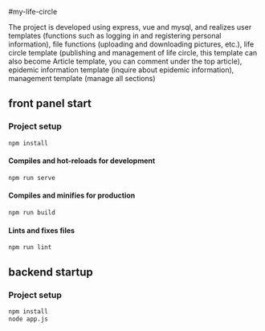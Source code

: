 #my-life-circle

The project is developed using express, vue and mysql, and realizes user templates (functions such as logging in and registering personal information), file functions (uploading and downloading pictures, etc.), life circle template (publishing and management of life circle, this template can also become Article template, you can comment under the top article), epidemic information template (inquire about epidemic information), management template (manage all sections)

## front panel start

### Project setup

````
npm install
````

#### Compiles and hot-reloads for development

````
npm run serve
````

#### Compiles and minifies for production

````
npm run build
````

#### Lints and fixes files

````
npm run lint
````

## backend startup

### Project setup

~~~cmd
npm install
node app.js
~~~
